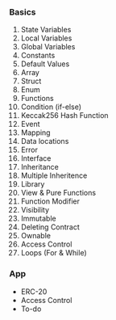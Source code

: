 ### Basics
1. State Variables
2. Local Variables
3. Global Variables
4. Constants
5. Default Values
6. Array
7. Struct
8. Enum
9. Functions
10. Condition (if-else)
11. Keccak256 Hash Function
12. Event
13. Mapping
14. Data locations
15. Error
16. Interface
17. Inheritance
18. Multiple Inheritence
19. Library
20. View & Pure Functions
21. Function Modifier
22. Visibility
23. Immutable
24. Deleting Contract
25. Ownable
26. Access Control
27. Loops (For & While)
### App
- ERC-20
- Access Control
- To-do
